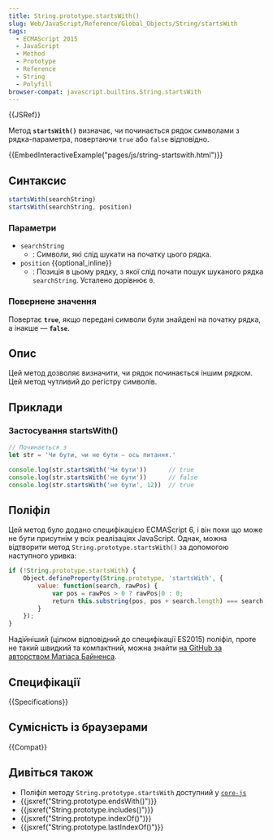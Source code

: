 ```yaml
---
title: String.prototype.startsWith()
slug: Web/JavaScript/Reference/Global_Objects/String/startsWith
tags:
  - ECMAScript 2015
  - JavaScript
  - Method
  - Prototype
  - Reference
  - String
  - Polyfill
browser-compat: javascript.builtins.String.startsWith
---
```

{{JSRef}}

Метод **`startsWith()`** визначає, чи починається рядок символами з рядка-параметра, повертаючи `true` або `false` відповідно.

{{EmbedInteractiveExample("pages/js/string-startswith.html")}}

## Синтаксис

```js
startsWith(searchString)
startsWith(searchString, position)
```

### Параметри

- `searchString`
  - : Символи, які слід шукати на початку цього рядка.
- `position` {{optional_inline}}
  - : Позиція в цьому рядку, з якої слід почати пошук шуканого рядка `searchString`. Усталено дорівнює `0`.

### Повернене значення

Повертає **`true`**, якщо передані символи були знайдені на початку рядка, а інакше — **`false`**.

## Опис

Цей метод дозволяє визначити, чи рядок починається іншим рядком. Цей метод чутливий до регістру символів.

## Приклади

### Застосування startsWith()

```js
// Починається з
let str = 'Чи бути, чи не бути — ось питання.'

console.log(str.startsWith('Чи бути'))      // true
console.log(str.startsWith('не бути'))      // false
console.log(str.startsWith('не бути', 12))  // true
```

## Поліфіл

Цей метод було додано специфікацією ECMAScript 6, і він поки що може не бути присутнім у всіх реалізаціях JavaScript. Однак, можна відтворити метод `String.prototype.startsWith()` за допомогою наступного уривка:

```js
if (!String.prototype.startsWith) {
    Object.defineProperty(String.prototype, 'startsWith', {
        value: function(search, rawPos) {
            var pos = rawPos > 0 ? rawPos|0 : 0;
            return this.substring(pos, pos + search.length) === search;
        }
    });
}
```

Надійніший (цілком відповідний до специфікації ES2015) поліфіл, проте не такий швидкий та компактний, можна знайти [на GitHub за авторством Матіаса Байненса](https://github.com/mathiasbynens/String.prototype.startsWith).

## Специфікації

{{Specifications}}

## Сумісність із браузерами

{{Compat}}

## Дивіться також

- Поліфіл методу `String.prototype.startsWith` доступний у [`core-js`](https://github.com/zloirock/core-js#ecmascript-string-and-regexp)
- {{jsxref("String.prototype.endsWith()")}}
- {{jsxref("String.prototype.includes()")}}
- {{jsxref("String.prototype.indexOf()")}}
- {{jsxref("String.prototype.lastIndexOf()")}}

